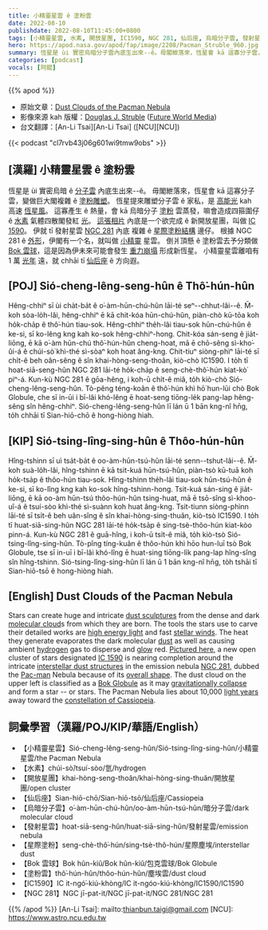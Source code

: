 ```yaml
---
title: 小精靈星雲 ê 塗粉雲
date: 2022-08-10
publishdate: 2022-08-10T11:45:00+0800
tags: [小精靈星雲, 水素, 開放星團, IC1590, NGC 281, 仙后座, 烏暗分子雲, 發射星雲, 星際塗粉, Bok 雲球, 塗粉雲]
hero: https://apod.nasa.gov/apod/fap/image/2208/Pacman_Struble_960.jpg
summary: 恆星是 ùi 實密烏暗分子雲內底生出來--ê。毋閣紲落來，恆星會 kā 這寡分子雲，變做巨大閣複雜 ê 塗粉雕塑。
categories: [podcast]
vocals: [阿錕]
---
```


{{% apod %}}

- 原始文章：[Dust Clouds of the Pacman Nebula](https://apod.nasa.gov/apod/ap220810.html)
- 影像來源 kah 版權：[Douglas J. Struble](https://www.astrobin.com/users/dugstruble/) ([Future World Media](https://futureworldmedia.net/FW22/))
- 台文翻譯：[An-Li Tsai][An-Li Tsai] ([NCU][NCU])

{{< podcast "cl7rvb43j06g601wi9tmw9obs" >}}

## [漢羅] 小精靈星雲 ê 塗粉雲
恆星是 ùi 實密烏暗 ê [分子雲][molecular cloud] 內底生出來--ê。
毋閣紲落來，恆星會 kā 這寡分子雲，變做巨大閣複雜 ê [塗粉雕塑][dust sculptures]。
恆星提來雕塑分子雲 ê 家私，是 [高能光][high energy light] kah 高速 [恆星風][stellar winds]。
這寡產生 ê 熱量，會 kā 烏暗分子 [塗粉][dust] 雲蒸發，嘛會造成四箍圍仔 ê [水素][hydrogen] 氣體四散閣發紅 [光][glow]。
[這張相片][Pictured here] 內底是一个欲完成 ê 新開放星團，叫做 [IC 1590][IC 1590]。
伊就 tī 發射星雲 [NGC 281][NGC 281] 內底 複雜 ê [星際塗粉結構][interstellar dust structures t] 邊仔。
根據 NGC 281 ê [外形][overall shape]，伊閣有一个名，就叫做 [小精靈][Pac-man] 星雲。
倒爿頂懸 ê 塗粉雲去予分類做 [Bok 雲球][Bok Globule]，這是因為伊未來可能會發生 [重力崩塌][gravitationally collapse] 形成新恆星。
小精靈星雲離咱有 1 萬 [光年][light years] 遠，就 chhāi tī [仙后座][constellation of Cassiopeia] ê 方向遐。

## [POJ] Sió-cheng-lêng-seng-hûn ê Thô͘-hún-hûn
Hêng-chhiⁿ sī ùi cha̍t-ba̍t ê o͘-àm-hūn-chú-hûn lāi-té seⁿ--chhut-lâi--ê.
M̄-koh sòa-lo̍h-lâi, hêng-chhiⁿ ē kā chit-kóa hūn-chú-hûn, piàn-chò kū-tōa koh ho̍k-cha̍p ê thô͘-hún tiau-sok.
Hêng-chhiⁿ the̍h-lâi tiau-sok hūn-chú-hûn ê ke-si, sī ko-lêng kng kah ko-sok hêng-chhiⁿ-hong.
Chit-kóa sán-seng ê jia̍t-liōng, ē kā o͘-àm hūn-chú thô͘-hún-hûn cheng-hoat, mā ē chō-sêng sì-kho͘-ûi-á ê chúi-sò͘ khì-thé sì-sòaⁿ koh hoat âng-kng.
Chit-tiuⁿ siòng-phìⁿ lāi-té sī chi̍t-ê beh oân-sêng ê sîn khai-hòng-seng-thoân, kiò-chò IC1590.
I to̍h tī hoat-siā-seng-hûn NGC 281 lāi-té ho̍k-cha̍p ê seng-chè-thô͘-hún kiat-kò͘ piⁿ-á.
Kun-kù NGC 281 ê gōa-hêng, i koh-ū chi̍t-ê miâ, to̍h kiò-chò Sió-cheng-lêng-seng-hûn.
Tò-pêng téng-koân ê thô͘-hún khì hō͘ hun-lūi chò Bok Globule, che sī in-ūi i bī-lâi khó-lêng ē hoat-seng tiōng-le̍k pang-lap hêng-sêng sîn hêng-chhiⁿ.
Sió-cheng-lêng-seng-hûn lī lán ū 1 bān kng-nî hn̄g, to̍h chhāi tī Sian-hiō-chō ê hong-hiòng hiah.

## [KIP] Sió-tsing-lîng-sing-hûn ê Thôo-hún-hûn
Hîng-tshinn sī uì tsa̍t-ba̍t ê oo-àm-hūn-tsú-hûn lāi-té senn--tshut-lâi--ê.
M̄-koh suà-lo̍h-lâi, hîng-tshinn ē kā tsit-kuá hūn-tsú-hûn, piàn-tsò kū-tuā koh ho̍k-tsa̍p ê thôo-hún tiau-sok.
Hîng-tshinn the̍h-lâi tiau-sok hūn-tsú-hûn ê ke-si, sī ko-lîng kng kah ko-sok hîng-tshinn-hong.
Tsit-kuá sán-sing ê jia̍t-liōng, ē kā oo-àm hūn-tsú thôo-hún-hûn tsing-huat, mā ē tsō-sîng sì-khoo-uî-á ê tsuí-sòo khì-thé sì-suànn koh huat âng-kng.
Tsit-tiunn siòng-phìnn lāi-té sī tsi̍t-ê beh uân-sîng ê sîn khai-hòng-sing-thuân, kiò-tsò IC1590.
I to̍h tī huat-siā-sing-hûn NGC 281 lāi-té ho̍k-tsa̍p ê sing-tsè-thôo-hún kiat-kòo pinn-á.
Kun-kù NGC 281 ê guā-hîng, i koh-ū tsi̍t-ê miâ, to̍h kiò-tsò Sió-tsing-lîng-sing-hûn.
Tò-pîng tíng-kuân ê thôo-hún khì hōo hun-luī tsò Bok Globule, tse sī in-uī i bī-lâi khó-lîng ē huat-sing tiōng-li̍k pang-lap hîng-sîng sîn hîng-tshinn.
Sió-tsing-lîng-sing-hûn lī lán ū 1 bān kng-nî hn̄g, to̍h tshāi tī Sian-hiō-tsō ê hong-hiòng hiah.

## [English] Dust Clouds of the Pacman Nebula
Stars can create huge and intricate [dust sculptures][dust sculptures] from the dense and dark [molecular cloud][molecular cloud]s from which they are born.
The tools the stars use to carve their detailed works are [high energy light][high energy light] and fast [stellar winds][stellar winds].
The heat they generate evaporates the dark molecular [dust][dust] as well as causing ambient [hydrogen][hydrogen] gas to disperse and [glow][glow] red.
[Pictured here][Pictured here], a new open cluster of stars designated [IC 1590][IC 1590] is nearing completion around the intricate [interstellar dust structures][interstellar dust structures e] in the emission nebula [NGC 281][NGC 281], dubbed the [Pac-man][Pac-man] Nebula because of its [overall shape][overall shape].
The dust cloud on the upper left is classified as a [Bok Globule][Bok Globule] as it may [gravitationally collapse][gravitationally collapse] and form a star -- or stars.
The Pacman Nebula lies about 10,000 [light years][light years] away toward the [constellation of Cassiopeia][constellation of Cassiopeia].

## 詞彙學習（漢羅/POJ/KIP/華語/English）
- 【小精靈星雲】Sió-cheng-lêng-seng-hûn/Sió-tsing-lîng-sing-hûn/小精靈星雲/the Pacman Nebula
- 【水素】chúi-sò͘/tsuí-sòo/氫/hydrogen
- 【開放星團】khai-hòng-seng-thoân/khai-hòng-sing-thuân/開放星團/open cluster
- 【仙后座】Sian-hiō-chō/Sian-hiō-tsō/仙后座/Cassiopeia
- 【烏暗分子雲】o͘-àm-hūn-chú-hûn/oo-àm-hūn-tsú-hûn/暗分子雲/dark molecular cloud
- 【發射星雲】hoat-siā-seng-hûn/huat-siā-sing-hûn/發射星雲/emission nebula
- 【星際塗粉】seng-chè-thô͘-hún/sing-tsè-thô-hún/星際塵埃/interstellar dust
- 【Bok 雲球】Bok hûn-kiû/Bok hûn-kiû/包克雲球/Bok Globule
- 【塗粉雲】thô͘-hún-hûn/thôo-hún-hûn/塵埃雲/dust cloud
- 【IC1590】IC it-ngó͘-kiú-khòng/IC it-ngóo-kiú-khòng/IC1590/IC1590
- 【NGC 281】NGC jī-pat-it/NGC jī-pat-it/NGC 281/NGC 281


{{% /apod %}}
[An-Li Tsai]: mailto:thianbun.taigi@gmail.com
[NCU]: https://www.astro.ncu.edu.tw

[copyright]: https://apod.nasa.gov/apod/fap/lib/about_apod.html#srapply

[dust sculptures]:https://apod.nasa.gov/apod/ap070606.html
[molecular cloud]:https://apod.nasa.gov/apod/ap201122.html
[high energy light]:https://science.nasa.gov/ems/10_ultravioletwaves
[stellar winds]:https://apod.nasa.gov/apod/ap000318.html
[dust]:https://en.wikipedia.org/wiki/Interstellar_dust
[hydrogen]:https://periodic.lanl.gov/1.shtml
[glow]:https://apod.nasa.gov/apod/emission_nebulae.html
[Pictured here]:https://www.astrobin.com/7zpo2o/
[IC 1590]:https://en.wikipedia.org/wiki/IC_1590
[interstellar dust structures e]:https://apod.nasa.gov/apod/ap210307.html
[interstellar dust structures t]:https://apod.tw/daily/20210307/
[NGC 281]:https://en.wikipedia.org/wiki/NGC_281
[Pac-man]:http://en.wikipedia.org/wiki/Pac-man
[overall shape]:https://apod.nasa.gov/apod/ap181122.html
[Bok Globule]:https://apod.nasa.gov/apod/ap030127.html
[gravitationally collapse]:https://youtu.be/YbdwTwB8jtc
[light years]:https://spaceplace.nasa.gov/light-year/en/
[constellation of Cassiopeia]:https://www.constellation-guide.com/constellation-list/cassiopeia-constellation/
